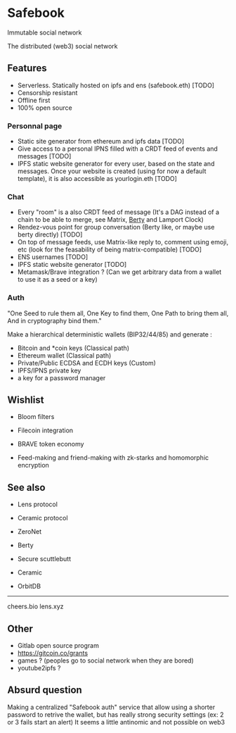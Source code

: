 # Safebook

Immutable social network

The distributed (web3) social network

## Features

- Serverless. Statically hosted on ipfs and ens (safebook.eth) [TODO]
- Censorship resistant
- Offline first
- 100% open source

### Personnal page

- Static site generator from ethereum and ipfs data [TODO]
- Give access to a personal IPNS filled with a CRDT feed of events and messages [TODO]
- IPFS static website generator for every user, based on the state and messages.
  Once your website is created (using for now a default template), it is also accessible as yourlogin.eth [TODO]

### Chat

- Every "room" is a also CRDT feed of message (It's a DAG instead of a chain to be able to merge, see Matrix, [Berty](https://berty.tech/docs/protocol) and Lamport Clock)
- Rendez-vous point for group conversation (Berty like, or maybe use berty directly) [TODO]
- On top of message feeds, use Matrix-like reply to, comment using emoji, etc (look for the feasability of being matrix-compatible) [TODO]
- ENS usernames [TODO]
- IPFS static website generator [TODO]
- Metamask/Brave integration ? (Can we get arbitrary data from a wallet to use it as a seed or a key)

### Auth

"One Seed to rule them all, One Key to find them, One Path to bring them all, And in cryptography bind them."

Make a hierarchical deterministic wallets (BIP32/44/85) and generate :

- Bitcoin and \*coin keys (Classical path)
- Ethereum wallet (Classical path)
- Private/Public ECDSA and ECDH keys (Custom)
- IPFS/IPNS private key
- a key for a password manager

## Wishlist

- Bloom filters
- Filecoin integration
- BRAVE token economy

- Feed-making and friend-making with zk-starks and homomorphic encryption

## See also

- Lens protocol
- Ceramic protocol

- ZeroNet

- Berty
- Secure scuttlebutt

- Ceramic
- OrbitDB

---
cheers.bio
lens.xyz

## Other

- Gitlab open source program
- https://gitcoin.co/grants
- games ? (peoples go to social network when they are bored)
- youtube2ipfs ?

## Absurd question

Making a centralized "Safebook auth" service that allow using a shorter password to retrive the wallet,
but has really strong security settings (ex: 2 or 3 fails start an alert)
It seems a little antinomic and not possible on web3
